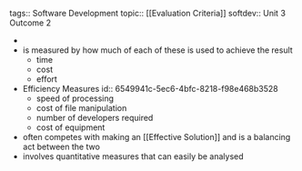 tags:: Software Development
topic:: [[Evaluation Criteria]]
softdev:: Unit 3 Outcome 2

-
- is measured by how much of each of these is used to achieve the result
	- time
	- cost
	- effort
- Efficiency Measures
  id:: 6549941c-5ec6-4bfc-8218-f98e468b3528
	- speed of processing
	- cost of file manipulation
	- number of developers required
	- cost of equipment
- often competes with making an [[Effective Solution]] and is a balancing act between the two
- involves quantitative measures that can easily be analysed